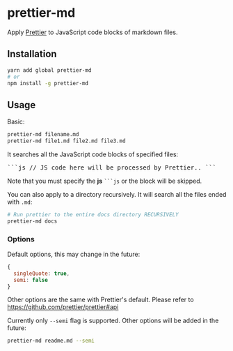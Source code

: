 # prettier-md
Apply [Prettier](https://github.com/prettier/prettier) to JavaScript code blocks of markdown files.

## Installation

```sh
yarn add global prettier-md
# or
npm install -g prettier-md
```

## Usage

Basic:

```sh
prettier-md filename.md
prettier-md file1.md file2.md file3.md
```

It searches all the JavaScript code blocks of specified files: <pre>\```js
// JS code here will be processed by Prettier..
\```</pre>

Note that you must specify the **js** <code>```js</code> or the block will be skipped.

You can also apply to a directory recursively. It will search all the files ended with `.md`:

```sh
# Run prettier to the entire docs directory RECURSIVELY
prettier-md docs
```

### Options

Default options, this may change in the future:

```js
{
  singleQuote: true,
  semi: false
}
```

Other options are the same with Prettier's default. Please refer to https://github.com/prettier/prettier#api

Currently only `--semi` flag is supported. Other options will be added in the future:

```sh
prettier-md readme.md --semi
```
